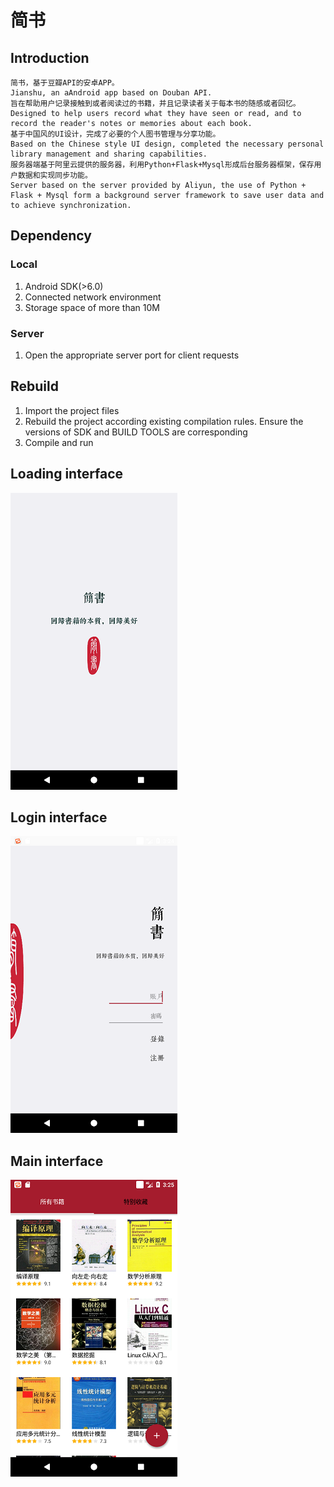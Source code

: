 # 简书

## Introduction
```
简书，基于豆瓣API的安卓APP。
Jianshu, an aAndroid app based on Douban API.
旨在帮助用户记录接触到或者阅读过的书籍，并且记录读者关于每本书的随感或者回忆。
Designed to help users record what they have seen or read, and to record the reader's notes or memories about each book.
基于中国风的UI设计，完成了必要的个人图书管理与分享功能。
Based on the Chinese style UI design, completed the necessary personal library management and sharing capabilities.
服务器端基于阿里云提供的服务器，利用Python+Flask+Mysql形成后台服务器框架，保存用户数据和实现同步功能。
Server based on the server provided by Aliyun, the use of Python + Flask + Mysql form a background server framework to save user data and to achieve synchronization.
```

## Dependency
### Local
1. Android SDK(>6.0)
2. Connected network environment
3. Storage space of more than 10M 
### Server
1. Open the appropriate server port for client requests

## Rebuild
1. Import the project files
2. Rebuild the project according existing compilation rules. Ensure the versions of SDK and BUILD TOOLS are corresponding
3. Compile and run

## Loading interface
![](./image/1.png)

## Login interface
![](./image/2.png)

## Main interface
![](./image/3.png)

